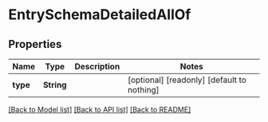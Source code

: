 # EntrySchemaDetailedAllOf


## Properties
Name | Type | Description | Notes
------------ | ------------- | ------------- | -------------
**type** | **String** |  | [optional] [readonly] [default to nothing]


[[Back to Model list]](../README.md#models) [[Back to API list]](../README.md#api-endpoints) [[Back to README]](../README.md)


